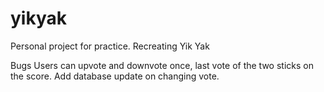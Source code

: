 # yikyak
Personal project for practice. Recreating Yik Yak

Bugs
Users can upvote and downvote once, last vote of the two sticks on the score.
Add database update on changing vote.

